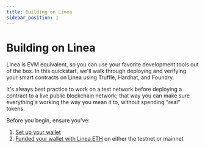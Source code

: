 ```yaml
---
title: Building on Linea
sidebar_position: 1
---
```


# Building on Linea

Linea is EVM equivalent, so you can use your favorite development tools out of the box. In this quickstart, we'll walk through deploying and verifying your smart contracts on Linea using Truffle, Hardhat, and Foundry.

It's always best practice to work on a test network before deploying a contract to a live public blockchain network; that way you can make sure everything's working the way you mean it to, without spending "real" tokens.

Before you begin, ensure you've:

1. [Set up your wallet](../../use-mainnet/set-up-your-wallet.mdx)
2. [Funded your wallet with Linea ETH](../../use-mainnet/fund.md) on either the testnet or mainnet
